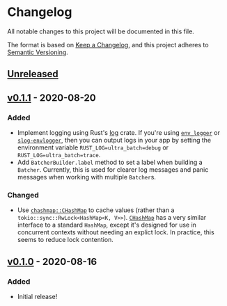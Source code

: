 # Changelog

All notable changes to this project will be documented in this file.

The format is based on [Keep a Changelog](https://keepachangelog.com/en/1.0.0/), and this project adheres to [Semantic Versioning](https://semver.org/spec/v2.0.0.html).

## [Unreleased]

## [v0.1.1] - 2020-08-20
### Added
- Implement logging using Rust's [log](https://crates.io/crates/log) crate. If you're using [`env_logger`](https://crates.io/crates/env_logger) or [`slog-envlogger`](https://crates.io/crates/slog-envlogger), then you can output logs in your app by setting the environment variable `RUST_LOG=ultra_batch=debug` or `RUST_LOG=ultra_batch=trace`.
- Add `BatcherBuilder.label` method to set a label when building a `Batcher`. Currently, this is used for clearer log messages and panic messages when working with multiple `Batcher`s.

### Changed
- Use [`chashmap::CHashMap`](https://docs.rs/chashmap/2.2.2/chashmap/struct.CHashMap.html) to cache values (rather than a `tokio::sync::RwLock<HashMap<K, V>>`). [`CHashMap`](https://docs.rs/chashmap/2.2.2/chashmap/struct.CHashMap.html) has a very similar interface to a standard `HashMap`, except it's designed for use in concurrent contexts without needing an explict lock. In practice, this seems to reduce lock contention.

## [v0.1.0] - 2020-08-16
### Added
- Initial release!

[Unreleased]: https://github.com/kylewlacy/ultra-batch/compare/v0.1.1...main
[v0.1.1]: https://github.com/kylewlacy/ultra-batch/compare/v0.1.0...v0.1.1
[v0.1.0]: https://github.com/kylewlacy/ultra-batch/releases/tag/v0.1.0
